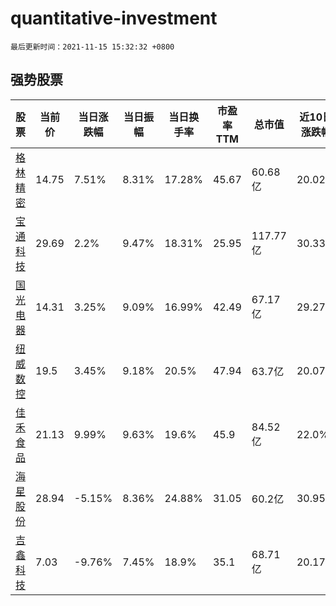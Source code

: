 # quantitative-investment

`最后更新时间：2021-11-15 15:32:32 +0800`

## 强势股票

|股票|当前价|当日涨跌幅|当日振幅|当日换手率|市盈率TTM|总市值|近10日涨跌幅|
|----|----|----|----|----|----|----|----|
|[格林精密](https://xueqiu.com/S/SZ300968)|14.75|7.51%|8.31%|17.28%|45.67|60.68亿|20.02%|
|[宝通科技](https://xueqiu.com/S/SZ300031)|29.69|2.2%|9.47%|18.31%|25.95|117.77亿|30.33%|
|[国光电器](https://xueqiu.com/S/SZ002045)|14.31|3.25%|9.09%|16.99%|42.49|67.17亿|29.27%|
|[纽威数控](https://xueqiu.com/S/SH688697)|19.5|3.45%|9.18%|20.5%|47.94|63.7亿|20.07%|
|[佳禾食品](https://xueqiu.com/S/SH605300)|21.13|9.99%|9.63%|19.6%|45.9|84.52亿|22.0%|
|[海星股份](https://xueqiu.com/S/SH603115)|28.94|-5.15%|8.36%|24.88%|31.05|60.2亿|30.95%|
|[吉鑫科技](https://xueqiu.com/S/SH601218)|7.03|-9.76%|7.45%|18.9%|35.1|68.71亿|20.17%|
